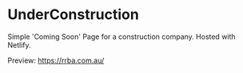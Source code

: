 # UnderConstruction
Simple 'Coming Soon' Page for a construction company. Hosted with Netlify.

Preview: https://rrba.com.au/
